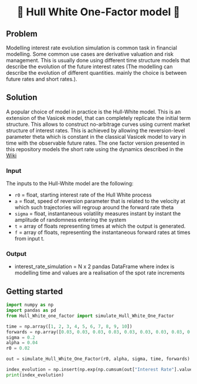 <h1 align="center" style="border-botom: none">
  <b>
    🐍 Hull White One-Factor model 🐍     
  </b>
</h1>


## Problem
Modelling interest rate evolution simulation is common task in financial modelling. Some common use cases are derivative valuation and risk management. This is usually done using different time structure models that describe the evolution of the future interest rates (The modelling can describe the evolution of different quantities. mainly the choice is between future rates and short rates.).

## Solution
A popular choice of model in practice is the Hull-White model. This is an extension of the Vasicek model, that can completely replicate the initial term structure. This allows to construct no-arbitrage curves using current market structure of interest rates. This is achieved by allowing the reversion-level parameter theta which is constant in the classical Vasicek model to vary in time with the observable future rates. The one factor version presented in this repository models the short rate using the dynamics described in the [Wiki](https://en.wikipedia.org/wiki/Hull%E2%80%93White_model)

### Input
The inputs to the Hull-White model are the following:
 - `r0`    = float, starting interest rate of the Hull White process 
 - `a` = float, speed of reversion parameter that is related to the velocity at which such trajectories will regroup around the forward rate theta
 - `sigma` = float, instantaneous volatility measures instant by instant the amplitude of randomness entering the system
 - `t`   = array of floats representing times at which the output is generated. 
 - `f`     = array of floats, representing the instantaneous forward rates at times from input t.

### Output
 - interest_rate_simulation = N x 2 pandas DataFrame where index is modelling time and values are a realisation of the spot rate increments

## Getting started

```python
import numpy as np
import pandas as pd
from Hull_White_one_factor import simulate_Hull_White_One_Factor

time = np.array([1, 2, 3, 4, 5, 6, 7, 8, 9, 10])
forwards = np.array([0.03, 0.03, 0.03, 0.03, 0.03, 0.03, 0.03, 0.03, 0.03, 0.03])
sigma = 0.2
alpha = 0.04
r0 = 0.02

out = simulate_Hull_White_One_Factor(r0, alpha, sigma, time, forwards)

index_evolution = np.insert(np.exp(np.cumsum(out["Interest Rate"].values)),0,1)
print(index_evolution)
```
